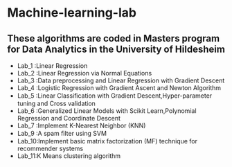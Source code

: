 # Machine-learning-lab
## These algorithms are coded in Masters program for Data Analytics in the University of Hildesheim
* Lab_1 :Linear Regression
* Lab_2 :Linear Regression via Normal Equations 
* Lab_3 :Data preprocessing and Linear Regression with Gradient Descent  
* Lab_4 :Logistic Regression with Gradient Ascent and Newton Algorithm
* Lab_5 :Linear Classiﬁcation with Gradient Descent,Hyper-parameter tuning and Cross validation 
* Lab_6 :Generalized Linear Models with Scikit Learn,Polynomial Regression and Coordinate Descent
* Lab_7 :Implement K-Nearest Neighbor (KNN)
* Lab_9 :A spam ﬁlter using SVM
* Lab_10:Implement basic matrix factorization (MF) technique for recommender systems 
* Lab_11:K Means clustering algorithm 

